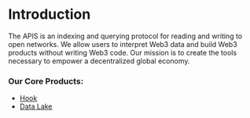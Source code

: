 # Introduction

The APIS is an indexing and querying protocol for reading and writing to open networks. We allow users to interpret Web3 data and build Web3 products without writing Web3 code. Our mission is to create the tools necessary to empower a decentralized global economy.

### Our Core Products:

* [Hook](../products/hook/)
* [Data Lake](../products/data-lake.md)

